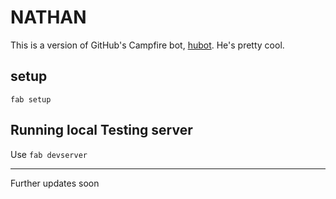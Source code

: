 NATHAN
=======

This is a version of GitHub's Campfire bot, [hubot][hubot]. He's pretty cool.


[hubot]: http://hubot.github.com/

## setup

`fab setup`


## Running local Testing server

Use `fab devserver`

----
Further updates soon
